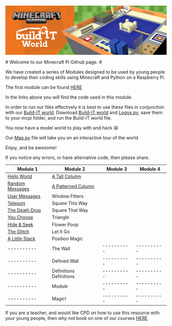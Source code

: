 <p align="center">
  <img src = buildit-world-banner.png align="middle">
</p>
# Welcome to our Minecraft Pi Github page. #

We have created a series of Modules designed to be used by young people to develop their coding skills using Minecraft and Python on a Raspberry Pi.

The first module can be found [HERE](https://docs.google.com/document/d/1dm-OIPIpIEhldNtLYyG_zQk2G3-rBpYdn35__dMofp4/edit?usp=sharing)

In the links above you will find the code used in this module.

In order to run our files effectively it is best to use these files in conjunction with our [Build-IT world](Build-IT_World.py). Download [Build-IT world](Build-IT_World.py) and [Logos.py](Logos.py), save them to your mcpi folder, and run the Build-IT world file. 

You now have a model world to play with and hack :smile:

Our [Map.py](Map.py) file will take you on an interactive tour of the world

Enjoy, and be awesome!

If you notice any errors, or have alternative code, then please share.

| Module 1      | Module 2 | Module 3 | Module 4 |
|----------     |----------|----------|----------|
|[Hello World](Hack_01_Hello_World.py)|[A Tall Column](Hack_10_A_Tall_Column)|          |          |
|[Random Messages](Hack_02_Random_Messages.py)|[A Patterned Column](Hack_11_A_Patterned_Column)|          |          |
|[User Messages](Hack_03_User_Messages.py)  |Window Fitters          |          |          |
|[Teleport](Hack_04_Teleport.py)       |Square This Way          |          |          |
|[The Death Drop](Hack_05_The_Death_Drop.py) |Square That Way          |          |          |
|[You Choose](Hack_06_You_Choose.py)     |Triangle          |          |          |
|[Hide & Seek](Hack_07_Simple_Hide_And_Seek.py)    |Flower Poop          |          |          |
|[The Glitch](Hack_08_The_Glitch.py)     |Let It Go          |          |          |
|[A Little Stack](Hack_09_A_Little_Stack.py) |Position Magic          |          |          |
|----------     |The Wall|----------|----------|
|----------     |Defined Wall|----------|----------|
|----------     |Definitions Definitions|----------|----------|
|----------     |Module|----------|----------|
|----------     |Magic!|----------|----------|
If you are a teacher, and would like CPD on how to use this resource with your young people, then why not book on one of our courses [HERE](http://www.ntcpd.org.uk/search/advanced-search/1312)
